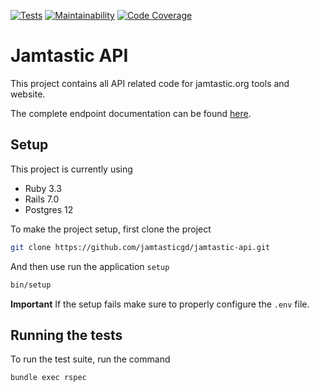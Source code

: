 [![Tests](https://github.com/jamtasticgd/jamtastic-api/actions/workflows/test.yml/badge.svg)](https://github.com/jamtasticgd/jamtastic-api/actions/workflows/test.yml)
[![Maintainability](https://qlty.sh/gh/jamtasticgd/projects/jamtastic-api/maintainability.svg)](https://qlty.sh/gh/jamtasticgd/projects/jamtastic-api)
[![Code Coverage](https://qlty.sh/gh/jamtasticgd/projects/jamtastic-api/coverage.svg)](https://qlty.sh/gh/jamtasticgd/projects/jamtastic-api)

# Jamtastic API
This project contains all API related code for jamtastic.org tools and website.

The complete endpoint documentation can be found [here](https://documenter.getpostman.com/view/2140691/2s93sW8vcf).

## Setup
This project is currently using
- Ruby 3.3
- Rails 7.0
- Postgres 12

To make the project setup, first clone the project

```zsh
git clone https://github.com/jamtasticgd/jamtastic-api.git
```

And then use run the application `setup`

```zsh
bin/setup
```

**Important** If the setup fails make sure to properly configure the `.env` file.

## Running the tests
To run the test suite, run the command

```zsh
bundle exec rspec
```
